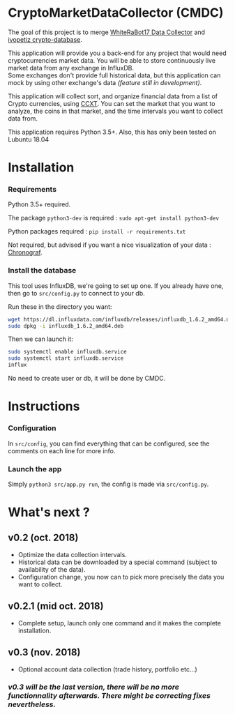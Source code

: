 # CryptoMarketDataCollector (CMDC)
The goal of this project is to merge [WhiteRaBot17 Data Collector](https://github.com/WhiteRaBot17/BittrexDataCollector) and [ivopetiz crypto-database](https://github.com/ivopetiz/crypto-database).  

This application will provide you a back-end for any project that would need cryptocurrencies market data.
You will be able to store continuously live market data from any exchange in InfluxDB.   
Some exchanges don't provide full historical data, but this application can mock by using other exchange's data _(feature still in development)_.  


This application will collect sort, and organize financial data from a list of Crypto currencies, using [CCXT](https://github.com/ccxt/ccxt). You can set the market that you want to analyze, the coins in that market, and the time intervals you want to collect data from. 

This application requires Python 3.5+. Also, this has only been tested on Lubuntu 18.04


# Installation

### Requirements  
Python 3.5+ required.

The package ```python3-dev``` is required : ```sudo apt-get install python3-dev``` 

Python packages required : ```pip install -r requirements.txt```

Not required, but advised if you want a nice visualization of your data : [Chronograf](https://portal.influxdata.com/downloads#influxdb).   

### Install the database  
This tool uses InfluxDB, we're going to set up one. If you already have one, then go to ```src/config.py``` to connect to your db.

Run these in the directory you want:   
      
```bash
wget https://dl.influxdata.com/influxdb/releases/influxdb_1.6.2_amd64.deb
sudo dpkg -i influxdb_1.6.2_amd64.deb
```

Then we can launch it:
```bash
sudo systemctl enable influxdb.service
sudo systemctl start influxdb.service
influx
```

No need to create user or db, it will be done by CMDC.

# Instructions

### Configuration
In ```src/config```, you can find everything that can be configured, see the comments on each line for more info.

### Launch the app
Simply ```python3 src/app.py run```, the config is made via ```src/config.py```.   



# What's next ?
## v0.2 (oct. 2018)
- Optimize the data collection intervals.     
- Historical data can be downloaded by a special command (subject to availability of the data).  
- Configuration change, you now can to pick more precisely the data you want to collect.  

## v0.2.1 (mid oct. 2018)
- Complete setup, launch only one command and it makes the complete installation.    

## v0.3 (nov. 2018)
- Optional account data collection (trade history, portfolio etc...)     

### ***v0.3** will be the last version, there will be no more functionnality afterwards. There might be correcting fixes nevertheless.*  
